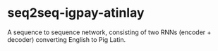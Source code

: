 # seq2seq-igpay-atinlay
 A sequence to sequence network, consisting of two RNNs (encoder + decoder) converting English to Pig Latin. 
